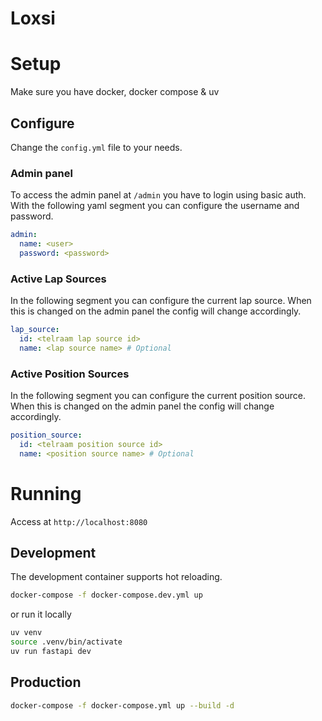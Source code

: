 # Loxsi

# Setup

Make sure you have docker, docker compose & uv

## Configure

Change the `config.yml` file to your needs.

### Admin panel

To access the admin panel at `/admin` you have to login using basic auth.
With the following yaml segment you can configure the username and password.

```yaml
admin:
  name: <user>
  password: <password>
```

### Active Lap Sources

In the following segment you can configure the current lap source.
When this is changed on the admin panel the config will change accordingly.

```yaml
lap_source:
  id: <telraam lap source id>
  name: <lap source name> # Optional
```

### Active Position Sources

In the following segment you can configure the current position source.
When this is changed on the admin panel the config will change accordingly.

```yaml
position_source:
  id: <telraam position source id>
  name: <position source name> # Optional
```

# Running

Access at `http://localhost:8080`

## Development

The development container supports hot reloading.

```bash
docker-compose -f docker-compose.dev.yml up
```

or run it locally

```bash
uv venv
source .venv/bin/activate
uv run fastapi dev
```

## Production

```bash
docker-compose -f docker-compose.yml up --build -d
```
